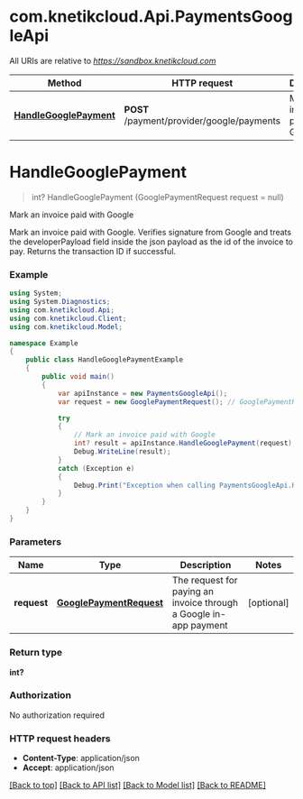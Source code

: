 # com.knetikcloud.Api.PaymentsGoogleApi

All URIs are relative to *https://sandbox.knetikcloud.com*

Method | HTTP request | Description
------------- | ------------- | -------------
[**HandleGooglePayment**](PaymentsGoogleApi.md#handlegooglepayment) | **POST** /payment/provider/google/payments | Mark an invoice paid with Google


<a name="handlegooglepayment"></a>
# **HandleGooglePayment**
> int? HandleGooglePayment (GooglePaymentRequest request = null)

Mark an invoice paid with Google

Mark an invoice paid with Google. Verifies signature from Google and treats the developerPayload field inside the json payload as the id of the invoice to pay. Returns the transaction ID if successful.

### Example
```csharp
using System;
using System.Diagnostics;
using com.knetikcloud.Api;
using com.knetikcloud.Client;
using com.knetikcloud.Model;

namespace Example
{
    public class HandleGooglePaymentExample
    {
        public void main()
        {
            var apiInstance = new PaymentsGoogleApi();
            var request = new GooglePaymentRequest(); // GooglePaymentRequest | The request for paying an invoice through a Google in-app payment (optional) 

            try
            {
                // Mark an invoice paid with Google
                int? result = apiInstance.HandleGooglePayment(request);
                Debug.WriteLine(result);
            }
            catch (Exception e)
            {
                Debug.Print("Exception when calling PaymentsGoogleApi.HandleGooglePayment: " + e.Message );
            }
        }
    }
}
```

### Parameters

Name | Type | Description  | Notes
------------- | ------------- | ------------- | -------------
 **request** | [**GooglePaymentRequest**](GooglePaymentRequest.md)| The request for paying an invoice through a Google in-app payment | [optional] 

### Return type

**int?**

### Authorization

No authorization required

### HTTP request headers

 - **Content-Type**: application/json
 - **Accept**: application/json

[[Back to top]](#) [[Back to API list]](../README.md#documentation-for-api-endpoints) [[Back to Model list]](../README.md#documentation-for-models) [[Back to README]](../README.md)

